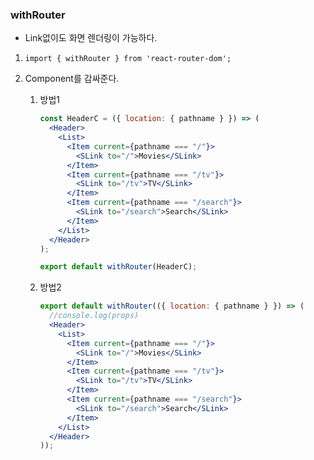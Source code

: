 ### withRouter

- Link없이도 화면 렌더링이 가능하다.

1.  `import { withRouter } from 'react-router-dom';`
2.  Component를 감싸준다.

    1. 방법1

       ```jsx
       const HeaderC = ({ location: { pathname } }) => (
         <Header>
           <List>
             <Item current={pathname === "/"}>
               <SLink to="/">Movies</SLink>
             </Item>
             <Item current={pathname === "/tv"}>
               <SLink to="/tv">TV</SLink>
             </Item>
             <Item current={pathname === "/search"}>
               <SLink to="/search">Search</SLink>
             </Item>
           </List>
         </Header>
       );

       export default withRouter(HeaderC);
       ```

    2. 방법2

       ```jsx
       export default withRouter(({ location: { pathname } }) => (
         //console.log(props)
         <Header>
           <List>
             <Item current={pathname === "/"}>
               <SLink to="/">Movies</SLink>
             </Item>
             <Item current={pathname === "/tv"}>
               <SLink to="/tv">TV</SLink>
             </Item>
             <Item current={pathname === "/search"}>
               <SLink to="/search">Search</SLink>
             </Item>
           </List>
         </Header>
       ));
       ```
